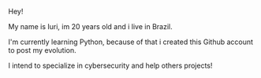 Hey! 

My name is Iuri, im 20 years old and i live in Brazil.

I'm currently learning Python, because of that i created this Github account to post my evolution.

I intend to specialize in cybersecurity and help others projects!
